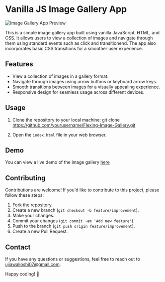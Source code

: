 # Vanilla JS Image Gallery App

![Image Gallery App Preview](https://github.com/cyber-rush/Flexing-Image-Gallery/assets/66362774/39b0336c-f4a0-4b46-93cf-90484f6902da)

This is a simple image gallery app built using vanilla JavaScript, HTML, and CSS. It allows users to view a collection of images and navigate through them using standard events such as click and transitionend. The app also incorporates basic CSS transitions for a smoother user experience.

## Features

- View a collection of images in a gallery format.
- Navigate through images using arrow buttons or keyboard arrow keys.
- Smooth transitions between images for a visually appealing experience.
- Responsive design for seamless usage across different devices.

## Usage

1. Clone the repository to your local machine: git clone https://github.com/yourusername/Flexing-Image-Gallery.git

2. Open the `index.html` file in your web browser.


## Demo

You can view a live demo of the image gallery [here](https://flexing-image-gallery.vercel.app/)


## Contributing

Contributions are welcome! If you'd like to contribute to this project, please follow these steps:

1. Fork the repository.
2. Create a new branch (`git checkout -b feature/improvement`).
3. Make your changes.
4. Commit your changes (`git commit -am 'Add new feature'`).
5. Push to the branch (`git push origin feature/improvement`).
6. Create a new Pull Request.


## Contact

If you have any questions or suggestions, feel free to reach out to ujjawaljoshi07@gmail.com. 

Happy coding! 🚀


